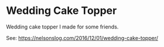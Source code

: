 # Wedding Cake Topper

Wedding cake topper I made for some friends.

See: https://nelsonslog.com/2016/12/01/wedding-cake-topper/
